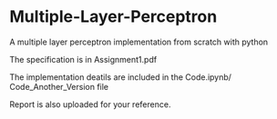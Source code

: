 # Multiple-Layer-Perceptron
A multiple layer perceptron implementation from scratch with python

The specification is in Assignment1.pdf

The implementation deatils are included in the Code.ipynb/ Code_Another_Version file

Report is also uploaded for your reference.
